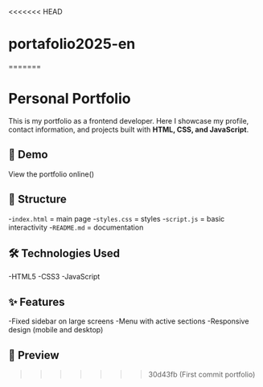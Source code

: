 <<<<<<< HEAD
# portafolio2025-en
=======

# Personal Portfolio

 This is my portfolio as a frontend developer. Here I showcase my profile, contact information, and projects built with **HTML, CSS, and JavaScript**.

## 🚀 Demo

 View the portfolio online()

## 📂 Structure

 -``index.html`` = main page
 -``styles.css`` = styles
 -``script.js`` = basic interactivity
 -``README.md`` = documentation

## 🛠️ Technologies Used

 -HTML5
 -CSS3
 -JavaScript

## ✨ Features

 -Fixed sidebar on large screens
 -Menu with active sections
 -Responsive design (mobile and desktop)

## 📸 Preview
>>>>>>> 30d43fb (First commit portfolio)
